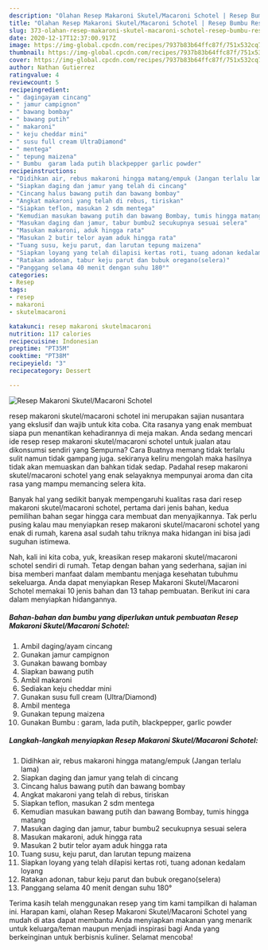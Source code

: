 ```yaml
---
description: "Olahan Resep Makaroni Skutel/Macaroni Schotel | Resep Bumbu Resep Makaroni Skutel/Macaroni Schotel Yang Sedap"
title: "Olahan Resep Makaroni Skutel/Macaroni Schotel | Resep Bumbu Resep Makaroni Skutel/Macaroni Schotel Yang Sedap"
slug: 373-olahan-resep-makaroni-skutel-macaroni-schotel-resep-bumbu-resep-makaroni-skutel-macaroni-schotel-yang-sedap
date: 2020-12-17T12:37:00.917Z
image: https://img-global.cpcdn.com/recipes/7937b83b64ffc87f/751x532cq70/resep-makaroni-skutelmacaroni-schotel-foto-resep-utama.jpg
thumbnail: https://img-global.cpcdn.com/recipes/7937b83b64ffc87f/751x532cq70/resep-makaroni-skutelmacaroni-schotel-foto-resep-utama.jpg
cover: https://img-global.cpcdn.com/recipes/7937b83b64ffc87f/751x532cq70/resep-makaroni-skutelmacaroni-schotel-foto-resep-utama.jpg
author: Nathan Gutierrez
ratingvalue: 4
reviewcount: 5
recipeingredient:
- " dagingayam cincang"
- " jamur campignon"
- " bawang bombay"
- " bawang putih"
- " makaroni"
- " keju cheddar mini"
- " susu full cream UltraDiamond"
- " mentega"
- " tepung maizena"
- " Bumbu  garam lada putih blackpepper garlic powder"
recipeinstructions:
- "Didihkan air, rebus makaroni hingga matang/empuk (Jangan terlalu lama)"
- "Siapkan daging dan jamur yang telah di cincang"
- "Cincang halus bawang putih dan bawang bombay"
- "Angkat makaroni yang telah di rebus, tiriskan"
- "Siapkan teflon, masukan 2 sdm mentega"
- "Kemudian masukan bawang putih dan bawang Bombay, tumis hingga matang"
- "Masukan daging dan jamur, tabur bumbu2 secukupnya sesuai selera"
- "Masukan makaroni, aduk hingga rata"
- "Masukan 2 butir telor ayam aduk hingga rata"
- "Tuang susu, keju parut, dan larutan tepung maizena"
- "Siapkan loyang yang telah dilapisi kertas roti, tuang adonan kedalam loyang"
- "Ratakan adonan, tabur keju parut dan bubuk oregano(selera)"
- "Panggang selama 40 menit dengan suhu 180°"
categories:
- Resep
tags:
- resep
- makaroni
- skutelmacaroni

katakunci: resep makaroni skutelmacaroni 
nutrition: 117 calories
recipecuisine: Indonesian
preptime: "PT35M"
cooktime: "PT38M"
recipeyield: "3"
recipecategory: Dessert

---
```



![Resep Makaroni Skutel/Macaroni Schotel](https://img-global.cpcdn.com/recipes/7937b83b64ffc87f/751x532cq70/resep-makaroni-skutelmacaroni-schotel-foto-resep-utama.jpg)


resep makaroni skutel/macaroni schotel ini merupakan sajian nusantara yang ekslusif dan wajib untuk kita coba. Cita rasanya yang enak membuat siapa pun menantikan kehadirannya di meja makan.
Anda sedang mencari ide resep resep makaroni skutel/macaroni schotel untuk jualan atau dikonsumsi sendiri yang Sempurna? Cara Buatnya memang tidak terlalu sulit namun tidak gampang juga. sekiranya keliru mengolah maka hasilnya tidak akan memuaskan dan bahkan tidak sedap. Padahal resep makaroni skutel/macaroni schotel yang enak selayaknya mempunyai aroma dan cita rasa yang mampu memancing selera kita.



Banyak hal yang sedikit banyak mempengaruhi kualitas rasa dari resep makaroni skutel/macaroni schotel, pertama dari jenis bahan, kedua pemilihan bahan segar hingga cara membuat dan menyajikannya. Tak perlu pusing kalau mau menyiapkan resep makaroni skutel/macaroni schotel yang enak di rumah, karena asal sudah tahu triknya maka hidangan ini bisa jadi suguhan istimewa.


Nah, kali ini kita coba, yuk, kreasikan resep makaroni skutel/macaroni schotel sendiri di rumah. Tetap dengan bahan yang sederhana, sajian ini bisa memberi manfaat dalam membantu menjaga kesehatan tubuhmu sekeluarga. Anda dapat menyiapkan Resep Makaroni Skutel/Macaroni Schotel memakai 10 jenis bahan dan 13 tahap pembuatan. Berikut ini cara dalam menyiapkan hidangannya.

<!--inarticleads1-->

##### Bahan-bahan dan bumbu yang diperlukan untuk pembuatan Resep Makaroni Skutel/Macaroni Schotel:

1. Ambil  daging/ayam cincang
1. Gunakan  jamur campignon
1. Gunakan  bawang bombay
1. Siapkan  bawang putih
1. Ambil  makaroni
1. Sediakan  keju cheddar mini
1. Gunakan  susu full cream (Ultra/Diamond)
1. Ambil  mentega
1. Gunakan  tepung maizena
1. Gunakan  Bumbu : garam, lada putih, blackpepper, garlic powder




<!--inarticleads2-->

##### Langkah-langkah menyiapkan Resep Makaroni Skutel/Macaroni Schotel:

1. Didihkan air, rebus makaroni hingga matang/empuk (Jangan terlalu lama)
1. Siapkan daging dan jamur yang telah di cincang
1. Cincang halus bawang putih dan bawang bombay
1. Angkat makaroni yang telah di rebus, tiriskan
1. Siapkan teflon, masukan 2 sdm mentega
1. Kemudian masukan bawang putih dan bawang Bombay, tumis hingga matang
1. Masukan daging dan jamur, tabur bumbu2 secukupnya sesuai selera
1. Masukan makaroni, aduk hingga rata
1. Masukan 2 butir telor ayam aduk hingga rata
1. Tuang susu, keju parut, dan larutan tepung maizena
1. Siapkan loyang yang telah dilapisi kertas roti, tuang adonan kedalam loyang
1. Ratakan adonan, tabur keju parut dan bubuk oregano(selera)
1. Panggang selama 40 menit dengan suhu 180°




Terima kasih telah menggunakan resep yang tim kami tampilkan di halaman ini. Harapan kami, olahan Resep Makaroni Skutel/Macaroni Schotel yang mudah di atas dapat membantu Anda menyiapkan makanan yang menarik untuk keluarga/teman maupun menjadi inspirasi bagi Anda yang berkeinginan untuk berbisnis kuliner. Selamat mencoba!

